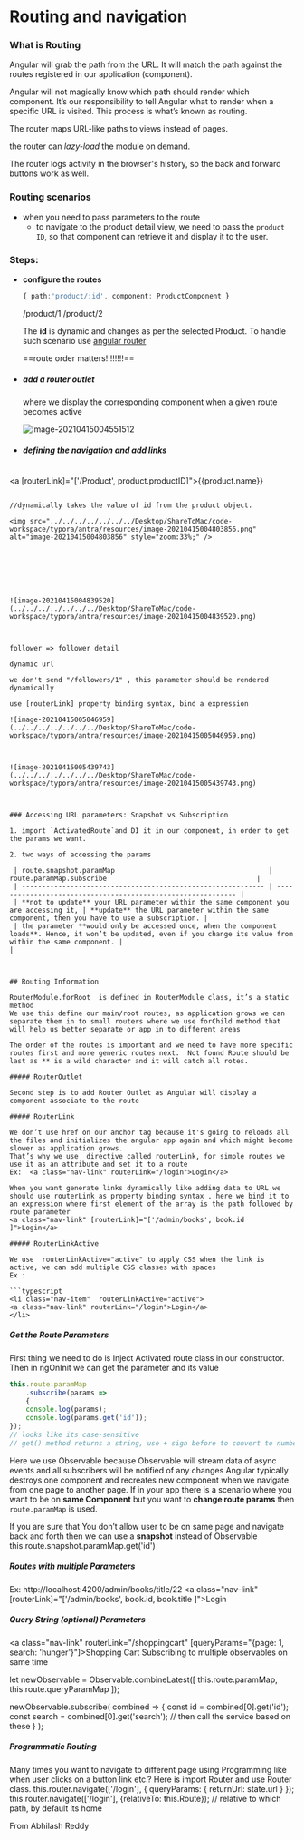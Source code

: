# Routing and navigation

### What is Routing

Angular will grab the path from the URL. It will match the path against the routes registered in our application (component).

Angular will not magically know which path should render which component. It’s our responsibility to tell Angular what to render when a specific URL is visited. This process is what’s known as routing.

The router maps URL-like paths to views instead of pages.

 the router can *lazy-load* the module on demand.

The router logs activity in the browser's history, so the back and forward buttons work as well.



### Routing scenarios

- when you need to pass parameters to the route
  - to navigate to the product detail view, we need to pass the `product ID`, so that component can retrieve it and display it to the user.



### Steps:

- **configure the routes**

  ```typescript
  { path:'product/:id', component: ProductComponent }
  ```

  /product/1
  /product/2

  The **id** is dynamic and changes as per the selected Product. To handle such scenario use [ angular router](https://www.tektutorialshub.com/angular/angular-routing-navigation/)

  

  ==route order matters!!!!!!!!==

  

- ##### add a router outlet

  <router-outlet>

  where we display the corresponding component when a given route becomes active

  ![image-20210415004551512](../../../../../../../Desktop/ShareToMac/code-workspace/typora/antra/resources/image-20210415004551512.png)

- ##### defining the navigation and add links

  ```typescript
<a [routerLink]="['/Product', product.productID]">{{product.name}} </a>
  
  ```

//dynamically takes the value of id from the product object.

 <img src="../../../../../../../Desktop/ShareToMac/code-workspace/typora/antra/resources/image-20210415004803856.png" alt="image-20210415004803856" style="zoom:33%;" />



 

 

  ![image-20210415004839520](../../../../../../../Desktop/ShareToMac/code-workspace/typora/antra/resources/image-20210415004839520.png)



follower => follower detail

dynamic url

we don't send "/followers/1" , this parameter should be rendered dynamically

use [routerLink] property binding syntax, bind a expression

![image-20210415005046959](../../../../../../../Desktop/ShareToMac/code-workspace/typora/antra/resources/image-20210415005046959.png)



![image-20210415005439743](../../../../../../../Desktop/ShareToMac/code-workspace/typora/antra/resources/image-20210415005439743.png)



### Accessing URL parameters: Snapshot vs Subscription

1. import `ActivatedRoute`and DI it in our component, in order to get the params we want.

2. two ways of accessing the params

   | route.snapshot.paramMap                                      | route.paramMap.subscribe                                     |
   | ------------------------------------------------------------ | ------------------------------------------------------------ |
   | **not to update** your URL parameter within the same component you are accessing it, | **update** the URL parameter within the same component, then you have to use a subscription. |
   | the parameter **would only be accessed once, when the component loads**. Hence, it won’t be updated, even if you change its value from within the same component. |                                                              |



## Routing Information

RouterModule.forRoot  is defined in RouterModule class, it’s a static method  
We use this define our main/root routes, as application grows we can separate them in to small routers where we use forChild method that will help us better separate or app in to different areas

The order of the routes is important and we need to have more specific routes first and more generic routes next.  Not found Route should be last as ** is a wild character and it will catch all rotes.

##### RouterOutlet

Second step is to add Router Outlet as Angular will display a component associate to the route

##### RouterLink

We don’t use href on our anchor tag because it's going to reloads all the files and initializes the angular app again and which might become slower as application grows. 
That’s why we use  directive called routerLink, for simple routes we use it as an attribute and set it to a route
Ex:  <a class="nav-link" routerLink="/login">Login</a>

When you want generate links dynamically like adding data to URL we should use routerLink as property binding syntax , here we bind it to an expression where first element of the array is the path followed by route parameter
<a class="nav-link" [routerLink]="['/admin/books', book.id ]">Login</a>

##### RouterLinkActive

We use  routerLinkActive="active" to apply CSS when the link is active, we can add multiple CSS classes with spaces
Ex : 

```typescript
<li class="nav-item"  routerLinkActive="active">
<a class="nav-link" routerLink="/login">Login</a>
</li>
```





##### Get the Route Parameters

First thing we need to do is Inject Activated route class in our constructor. Then in ngOnInit we can get the parameter and its value

```typescript
this.route.paramMap
	.subscribe(params => 
	{
	console.log(params);
	console.log(params.get('id'));
});
// looks like its case-sensitive
// get() method returns a string, use + sign before to convert to number.
```

Here we  use Observable because Observable will stream data of async events and all subscribers will be notified of any changes
Angular typically destroys one component and recreates new component when we navigate from one page to another page.
If in your app there is a scenario where you want to be on **same Component** but you want to **change route params** then `route.paramMap` is used.

If you are sure that You don’t allow user to be on same page  and navigate back and forth then we can use a **snapshot** instead of Observable
this.route.snapshot.paramMap.get('id')

##### Routes with multiple Parameters

Ex: http://localhost:4200/admin/books/title/22
<a class="nav-link" [routerLink]="['/admin/books', book.id, book.title ]">Login</a>

##### Query String (optional)  Parameters

<a class="nav-link"  routerLink="/shoppingcart"  [queryParams="{page: 1, search: 'hunger'}"]>Shopping Cart</a>
Subscribing to multiple observables on same time

let newObservable = Observable.combineLatest([
	this.route.paramMap,
	this.route.queryParamMap
]);

newObservable.subscribe(
	combined => {
	const id = combined[0].get('id');
	const search = combined[0].get('search');
	// then call the service based on these
}
);

##### Programmatic Routing

Many times you want to navigate to different page using Programming like when user clicks on a button link etc.?
Here is import Router and use Router class.
this.router.navigate(['/login'], { queryParams: { returnUrl: state.url } });
this.router.navigate(['/login'],  {relativeTo: this.Route}); // relative to which path, by default its home

From Abhilash Reddy 